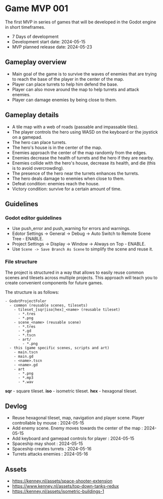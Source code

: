 # Game MVP 001

The first MVP in series of games that will be developed in the Godot engine in short timeframes.

- 7 Days of development
- Development start date: 2024-05-15
- MVP planned release date: 2024-05-23

## Gameplay overview

- Main goal of the game is to survive the waves of enemies that are trying to reach the base of the player in the center of the map.
- Player can place turrets to help him defend the base.
- Player can also move around the map to help turrets and attack enemies.
- Player can damage enemies by being close to them.

## Gameplay details

- A tile map with a web of roads (passable and impassable tiles).
- The player controls the hero using WASD on the keyboard or the joystick on a gamepad.
- The hero can place turrets.
- The hero's house is in the center of the map.
- Enemies approach the center of the map randomly from the edges.
- Enemies decrease the health of turrets and the hero if they are nearby.
- Enemies collide with the hero's house, decrease its health, and die (this is to avoid overcrowding).
- The presence of the hero near the turrets enhances the turrets.
- The hero deals damage to enemies when close to them.
- Defeat condition: enemies reach the house.
- Victory condition: survive for a certain amount of time.

## Guidelines

### Godot editor guidelines

- Use push_error and push_warning for errors and warnings.
- Edotor Settings -> General -> Debug -> Auto Switch to Remote Scene Tree - ENABLE.
- Project Settings -> Display -> Window -> Always on Top - ENABLE.
- Use `Scene -> Save Branch As Scene` to simplify the scene and reuse it.

### File structure

The project is structured in a way that allows to easily reuse common scenes and tilesets across multiple projects. This approach will teach you to create convenient components for future games.

The structure is as follows:

```
- GodotProjectFoler
  - common (reusable scenes, tilesets)
    - tileset_[sqr|iso|hex]_<name> (reusable tileset)
      - *.tres
      - *.png
    - scene_<name> (reusable scene)
      - *.tres
      - *.gd
      - *.tscn
      - art/
        - *.png
  - this (game specific scenes, scripts and art)
    - main.tscn
    - main.gd
    - <name>.tscn
    - <name>.gd
    - art
      - *.png
      - *.mp3
      - *.wav
```

**sqr** - square tileset.
**iso** - isometric tileset.
**hex** - hexagonal tileset.

## Devlog

- Reuse hexagonal tileset, map, navigation and player scene. Player controllable by mouse : 2024-05-15
- Add enemy scene. Enemy moves towards the center of the map : 2024-05-15
- Add keyboard and gamepad controls for player : 2024-05-15
- Spaceship may shoot : 2024-05-15
- Spaceship creates turrets : 2024-05-16
- Turrets attacks enemies : 2024-05-16

## Assets

- https://kenney.nl/assets/space-shooter-extension
- https://www.kenney.nl/assets/top-down-tanks-redux
- https://kenney.nl/assets/isometric-buildings-1
